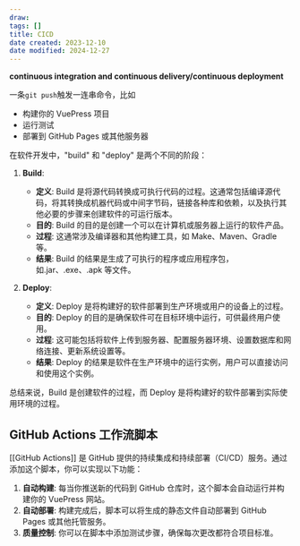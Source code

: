 ```yaml
---
draw:
tags: []
title: CICD
date created: 2023-12-10
date modified: 2024-12-27
---
```

**continuous integration and continuous delivery/continuous deployment**

一条`git push`触发一连串命令，比如

- 构建你的 VuePress 项目
- 运行测试
- 部署到 GitHub Pages 或其他服务器

在软件开发中，"build" 和 "deploy" 是两个不同的阶段：

1. **Build**:
   - **定义**: Build 是将源代码转换成可执行代码的过程。这通常包括编译源代码，将其转换成机器代码或中间字节码，链接各种库和依赖，以及执行其他必要的步骤来创建软件的可运行版本。
   - **目的**: Build 的目的是创建一个可以在计算机或服务器上运行的软件产品。
   - **过程**: 这通常涉及编译器和其他构建工具，如 Make、Maven、Gradle 等。
   - **结果**: Build 的结果是生成了可执行的程序或应用程序包，如.jar、.exe、.apk 等文件。

2. **Deploy**:
   - **定义**: Deploy 是将构建好的软件部署到生产环境或用户的设备上的过程。
   - **目的**: Deploy 的目的是确保软件可在目标环境中运行，可供最终用户使用。
   - **过程**: 这可能包括将软件上传到服务器、配置服务器环境、设置数据库和网络连接、更新系统设置等。
   - **结果**: Deploy 的结果是软件在生产环境中的运行实例，用户可以直接访问和使用这个实例。

总结来说，Build 是创建软件的过程，而 Deploy 是将构建好的软件部署到实际使用环境的过程。

## GitHub Actions 工作流脚本

[[GitHub Actions]] 是 GitHub 提供的持续集成和持续部署（CI/CD）服务。通过添加这个脚本，你可以实现以下功能：

1. **自动构建**: 每当你推送新的代码到 GitHub 仓库时，这个脚本会自动运行并构建你的 VuePress 网站。
2. **自动部署**: 构建完成后，脚本可以将生成的静态文件自动部署到 GitHub Pages 或其他托管服务。
3. **质量控制**: 你可以在脚本中添加测试步骤，确保每次更改都符合项目标准。

```Java

```

